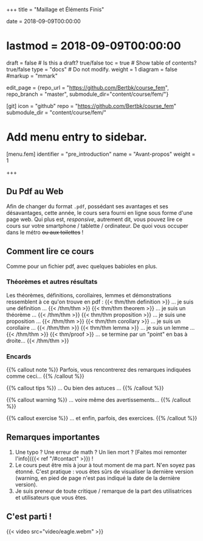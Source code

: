 +++
title = "Maillage et Éléments Finis"

date = 2018-09-09T00:00:00
# lastmod = 2018-09-09T00:00:00

draft = false  # Is this a draft? true/false
toc = true  # Show table of contents? true/false
type = "docs"  # Do not modify.
weight = 1
diagram = false
#markup = "mmark"

edit_page = {repo_url = "https://github.com/Bertbk/course_fem", repo_branch = "master", submodule_dir="content/course/fem/"}

[git]
  icon = "github"
  repo = "https://github.com/Bertbk/course_fem"
  submodule_dir = "content/course/fem/"


# Add menu entry to sidebar.
[menu.fem]
  identifier = "pre_introduction"
  name = "Avant-propos"
  weight = 1

+++

## Du Pdf au Web

Afin de changer du format `.pdf`, possédant ses avantages et ses désavantages, cette année, le cours sera fourni en ligne sous forme d'une page web. Qui plus est, *responsive*, autrement dit, vous pouvez lire ce cours sur votre smartphone / tablette / ordinateur. De quoi vous occuper dans le métro ~~ou aux toilettes~~ !

## Comment lire ce cours

Comme pour un fichier pdf, avec quelques babioles en plus.

### Théorèmes et autres résultats


Les théorèmes, définitions, corollaires, lemmes et démonstrations ressemblent à ce qu'on trouve en pdf :
{{< thm/thm definition >}}
... je suis une définition ...
{{< /thm/thm >}}
{{< thm/thm theorem >}}
... je suis un théorème ...
{{< /thm/thm >}}
{{< thm/thm proposition >}}
... je suis une proposition ...
{{< /thm/thm >}}
{{< thm/thm corollary >}}
... je suis un corollaire ...
{{< /thm/thm >}}
{{< thm/thm lemma >}}
... je suis un lemme ...
{{< /thm/thm >}}
{{< thm/proof >}}
... se termine par un "point" en bas à droite...
{{< /thm/thm >}}

### Encards

{{% callout note %}}
Parfois, vous rencontrerez des remarques indiquées comme ceci...
{{% /callout %}}

{{% callout tips %}}
... Ou bien des astuces ...
{{% /callout %}}

{{% callout warning %}}
... voire même des avertissements...
{{% /callout %}}

{{% callout exercise %}}
... et enfin, parfois, des exercices.
{{% /callout %}}

## Remarques importantes

1. Une typo ? Une erreur de math ? Un lien mort ? [Faites moi remonter l'info]({{< ref "/#contact" >}}) !
2. Le cours peut être mis à jour à tout moment de ma part. N'en soyez pas étonné. C'est pratique : vous êtes sûrs de visualiser la dernière version (warning, en pied de page n'est pas indiqué la date de la dernière version).
3. Je suis preneur de toute critique / remarque de la part des utilisatrices et utilisateurs que vous êtes.

## C'est parti !

{{< video src="video/eagle.webm"  >}}